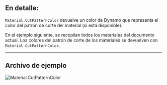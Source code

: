 ## En detalle:

`Material.CutPatternColor` devuelve un color de Dynamo que representa el color del patrón de corte del material (si está disponible).

En el ejemplo siguiente, se recopilan todos los materiales del documento actual. Los colores del patrón de corte de los materiales se devuelven con `Material.CutPatternColor`.

___
## Archivo de ejemplo

![Material.CutPatternColor](./Revit.Elements.Material.CutPatternColor_img.jpg)
